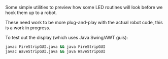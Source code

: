 
Some simple utilities to preview how some LED routines will look before we hook them up to a robot.

These need work to be more plug-and-play with the actual robot code, this is a work in progress.

To test out the display (which uses Java Swing/AWT guis):

```sh
javac FireStripGUI.java && java FireStripGUI
javac WaveStripGUI.java && java WaveStripGUI
```

